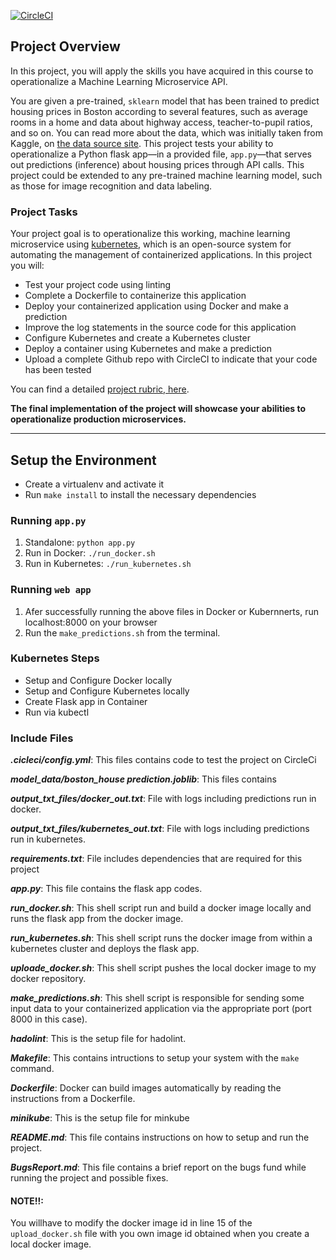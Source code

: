 [![CircleCI](https://circleci.com/gh/hennanijamal/project-ml-microservice-kubernetes.svg?style=svg)](https://circleci.com/gh/hennanijamal/project-ml-microservice-kubernetes)

## Project Overview

In this project, you will apply the skills you have acquired in this course to operationalize a Machine Learning Microservice API. 

You are given a pre-trained, `sklearn` model that has been trained to predict housing prices in Boston according to several features, such as average rooms in a home and data about highway access, teacher-to-pupil ratios, and so on. You can read more about the data, which was initially taken from Kaggle, on [the data source site](https://www.kaggle.com/c/boston-housing). This project tests your ability to operationalize a Python flask app—in a provided file, `app.py`—that serves out predictions (inference) about housing prices through API calls. This project could be extended to any pre-trained machine learning model, such as those for image recognition and data labeling.

### Project Tasks

Your project goal is to operationalize this working, machine learning microservice using [kubernetes](https://kubernetes.io/), which is an open-source system for automating the management of containerized applications. In this project you will:
* Test your project code using linting
* Complete a Dockerfile to containerize this application
* Deploy your containerized application using Docker and make a prediction
* Improve the log statements in the source code for this application
* Configure Kubernetes and create a Kubernetes cluster
* Deploy a container using Kubernetes and make a prediction
* Upload a complete Github repo with CircleCI to indicate that your code has been tested

You can find a detailed [project rubric, here](https://review.udacity.com/#!/rubrics/2576/view).

**The final implementation of the project will showcase your abilities to operationalize production microservices.**

---

## Setup the Environment

* Create a virtualenv and activate it
* Run `make install` to install the necessary dependencies

### Running `app.py`

1. Standalone:  `python app.py`
2. Run in Docker:  `./run_docker.sh`
3. Run in Kubernetes:  `./run_kubernetes.sh`

###  Running `web app`

1. Afer successfully running the above files in Docker or Kubernnerts, run localhost:8000 on your browser
2. Run the `make_predictions.sh` from the terminal.

### Kubernetes Steps

* Setup and Configure Docker locally
* Setup and Configure Kubernetes locally
* Create Flask app in Container
* Run via kubectl

### Include Files

***.cicleci/config.yml***: This files contains code to test the project on CircleCi

***model_data/boston_house prediction.joblib***: This files contains 

***output_txt_files/docker_out.txt***: File with logs including predictions run in docker.

***output_txt_files/kubernetes_out.txt***: File with logs including predictions run in kubernetes.

***requirements.txt***: File includes dependencies that are required for this project

***app.py***: This file contains the flask app codes.

***run_docker.sh***: This shell script run and build a docker image locally and runs the flask app from the docker image.

***run_kubernetes.sh***: This shell script runs the docker image from within a kubernetes cluster and deploys the flask app.

***uploade_docker.sh***: This shell script pushes the local docker image to my docker repository.

***make_predictions.sh***: This shell script is responsible for sending some input data to your containerized application via the appropriate port (port 8000 in this case).

***hadolint***: This is the setup file for hadolint.

***Makefile***: This contains intructions to setup your system with the `make` command.

***Dockerfile***: Docker can build images automatically by reading the instructions from a Dockerfile.

***minikube***: This is the setup file for minkube

***README.md***: This file contains instructions on how to setup and run the project.

***BugsReport.md***: This file contains a brief report on the bugs fund while running the project and possible fixes.

#### NOTE!!:
You willhave to modify the docker image id in line 15 of the `upload_docker.sh` file with you own image id obtained when you create a local docker image.

